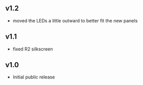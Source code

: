 ## v1.2
- moved the LEDs a little outward to better fit the new panels

## v1.1
- fixed R2 silkscreen

## v1.0
- Initial public release
